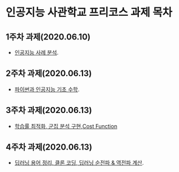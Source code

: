 # 인공지능 사관학교 프리코스 과제 목차

## 1주차 과제(2020.06.10)
* [인공지능 사례 분석](https://github.com/Wunny/Pre-assignment/blob/master/1%EC%A3%BC%EC%B0%A8_%EA%B3%BC%EC%A0%9C.ipynb).

## 2주차 과제(2020.06.13)
* [파이썬과 인공지능 기초 수학](https://github.com/Wunny/Pre-assignment/blob/master/2%EC%A3%BC%EC%B0%A8%EA%B3%BC%EC%A0%9C.ipynb).

## 3주차 과제(2020.06.13)
* [학습률 최적화, 군집 분석 구현,Cost Function](https://github.com/Wunny/Pre-assignment/blob/master/3%EC%A3%BC%EC%B0%A8_%EA%B3%BC%EC%A0%9C.ipynb)
## 4주차 과제(2020.06.13)
* [딥러닝 용어 정리, 클론 코딩, 딥러닝 순전파 & 역전파 계산](https://github.com/Wunny/Pre-assignment/blob/master/4%EC%A3%BC%EC%B0%A8_%EA%B3%BC%EC%A0%9C.ipynb).



